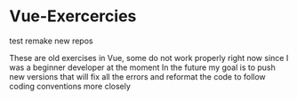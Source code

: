# Vue-Exercercies
test remake new repos

These are old exercises in Vue, some do not work properly right now since I was a beginner developer at the moment
In the future my goal is to push new versions that will fix all the errors and reformat the code to follow
coding conventions more closely
